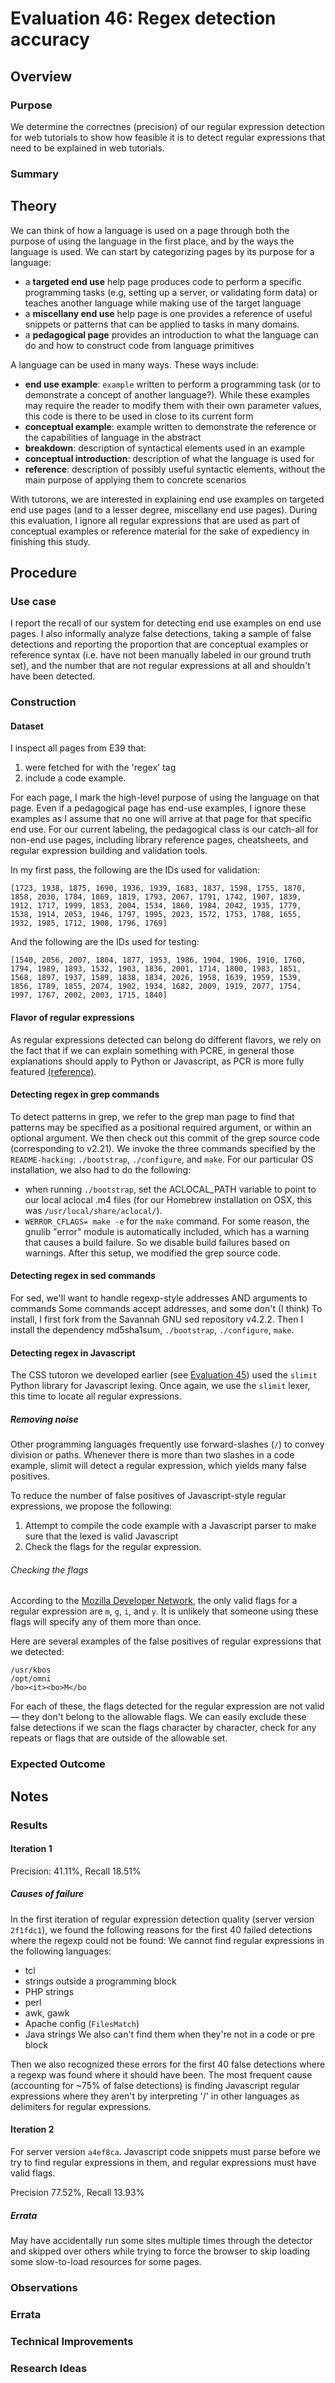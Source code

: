 # Evaluation 46: Regex detection accuracy

## Overview

### Purpose

We determine the correctnes (precision) of our regular expression detection for web tutorials to show how feasible it is to detect regular expressions that need to be explained in web tutorials.

### Summary

## Theory

We can think of how a language is used on a page through both the purpose of using the language in the first place, and by the ways the language is used.  We can start by categorizing pages by its purpose for a language:
* a __targeted end use__ help page produces code to perform a specific programming tasks (e.g, setting up a server, or validating form data) or teaches another language while making use of the target language
* a __miscellany end use__ help page is one provides a reference of useful snippets or patterns that can be applied to tasks in many domains.
* a __pedagogical page__ provides an introduction to what the language can do and how to construct code from language primitives

A language can be used in many ways.  These ways include:

* __end use example__: `example` written to perform a programming task (or to demonstrate a concept of another language?).  While these examples may require the reader to modify them with their own parameter values, this code is there to be used in close to its current form
* __conceptual example__: example written to demonstrate the reference or the capabilities of language in the abstract
* __breakdown__: description of syntactical elements used in an example
* __conceptual introduction__: description of what the language is used for
* __reference__: description of possibly useful syntactic elements, without the main purpose of applying them to concrete scenarios

With tutorons, we are interested in explaining end use examples on targeted end use pages (and to a lesser degree, miscellany end use pages).  During this evaluation, I ignore all regular expressions that are used as part of conceptual examples or reference material for the sake of expediency in finishing this study.

## Procedure

### Use case

I report the recall of our system for detecting end use examples on end use pages.  I also informally analyze false detections, taking a sample of false detections and reporting the proportion that are conceptual examples or reference syntax (i.e. have not been manually labeled in our ground truth set), and the number that are not regular expressions at all and shouldn't have been detected.

### Construction

#### Dataset

I inspect all pages from E39 that:

1. were fetched for with the 'regex' tag
2. include a code example.

For each page, I mark the high-level purpose of using the language on that page.  Even if a pedagogical page has end-use examples, I ignore these examples as I assume that no one will arrive at that page for that specific end use.  For our current labeling, the pedagogical class is our catch-all for non-end use pages, including library reference pages, cheatsheets, and regular expression building and validation tools.

In my first pass, the following are the IDs used for validation:

    [1723, 1938, 1875, 1690, 1936, 1939, 1683, 1837, 1598, 1755, 1870, 1858, 2030, 1784, 1869, 1819, 1793, 2067, 1791, 1742, 1907, 1839, 1912, 1717, 1999, 1853, 2004, 1534, 1860, 1984, 2042, 1935, 1779, 1538, 1914, 2053, 1946, 1797, 1995, 2023, 1572, 1753, 1788, 1655, 1932, 1985, 1712, 1908, 1796, 1769]

And the following are the IDs used for testing:

    [1540, 2056, 2007, 1804, 1877, 1953, 1986, 1904, 1906, 1910, 1760, 1794, 1989, 1893, 1532, 1903, 1836, 2001, 1714, 1800, 1983, 1851, 1568, 1897, 1937, 1589, 1838, 1834, 2026, 1958, 1639, 1959, 1539, 1856, 1789, 1855, 2074, 1902, 1934, 1682, 2009, 1919, 2077, 1754, 1997, 1767, 2002, 2003, 1715, 1840]

#### Flavor of regular expressions

As regular expressions detected can belong do different flavors, we rely on the fact that if we can explain something with PCRE, in general those explanations should apply to Python or Javascript, as PCR is more fully featured [(reference)](https://web.archive.org/web/20120119201049/http://www.regular-expressions.info/refflavors.html).

#### Detecting regex in grep commands

To detect patterns in grep, we refer to the grep man page to find that patterns may be specified as a positional required argument, or within an optional argument.  We then check out this commit of the grep source code (corresponding to v2.21).  We invoke the three commands specified by the `README-hacking`: `./bootstrap`, `./configure`, and `make`.  For our particular OS installation, we also had to do the following:
* when running `./bootstrap`, set the ACLOCAL_PATH variable to point to our local aclocal .m4 files (for our Homebrew installation on OSX, this was `/usr/local/share/aclocal/`).
* `WERROR_CFLAGS= make -e` for the `make` command.  For some reason, the gnulib "error" module is automatically included, which has a warning that causes a build failure.  So we disable build failures based on warnings.
After this setup, we modified the grep source code.

#### Detecting regex in sed commands

For sed, we'll want to handle regexp-style addresses AND arguments to commands
Some commands accept addresses, and some don't (I think)
To install, I first fork from the Savannah GNU sed repository v4.2.2.  Then I install the dependency md5sha1sum, `./bootstrap`, `./configure`, `make`.

#### Detecting regex in Javascript

The CSS tutoron we developed earlier (see [Evaluation 45](../eval/eval45)) used the `slimit` Python library for Javascript lexing.  Once again, we use the `slimit` lexer, this time to locate all regular expressions.

##### Removing noise

Other programming languages frequently use forward-slashes (`/`) to convey division or paths.  Whenever there is more than two slashes in a code example, slimit will detect a regular expression, which yields many false positives.

To reduce the number of false positives of Javascript-style regular expressions, we propose the following:

1. Attempt to compile the code example with a Javascript parser to make sure that the lexed is valid Javascript
2. Check the flags for the regular expression.

###### Checking the flags

According to the [Mozilla Developer Network](https://developer.mozilla.org/en-US/docs/Web/JavaScript/Reference/Global_Objects/RegExp), the only valid flags for a regular expression are `m`, `g`, `i`, and `y`.  It is unlikely that someone using these flags will specify any of them more than once.

Here are several examples of the false positives of regular expressions that we detected:

    /usr/kbos
    /opt/omni
    /bo><it><bo>M</bo

For each of these, the flags detected for the regular expression are not valid — they don't belong to the allowable flags.  We can easily exclude these false detections if we scan the flags character by character, check for any repeats or flags that are outside of the allowable set.

### Expected Outcome

## Notes

### Results

#### Iteration 1

Precision: 41.11%, Recall 18.51%

##### Causes of failure

In the first iteration of regular expression detection quality (server version `2f1fdc1`), we found the following reasons for the first 40 failed detections where the regexp could not be found:
We cannot find regular expressions in the following languages:
* tcl
* strings outside a programming block
* PHP strings
* perl
* awk, gawk
* Apache config (`FilesMatch`)
* Java strings
We also can't find them when they're not in a code or pre block

Then we also recognized these errors for the first 40 false detections where a regexp was found where it should have been.  The most frequent cause (accounting for ~75% of false detections) is finding Javascript regular expressions where they aren't by interpreting '/' in other languages as delimiters for regular expressions.

#### Iteration 2

For server version `a4ef8ca`.  Javascript code snippets must parse before we try to find regular expressions in them, and regular expressions must have valid flags.

Precision 77.52%, Recall 13.93%

##### Errata

May have accidentally run some sites multiple times through the detector and skipped over others while trying to force the browser to skip loading some slow-to-load resources for some pages.

### Observations

### Errata

### Technical Improvements

### Research Ideas
 
